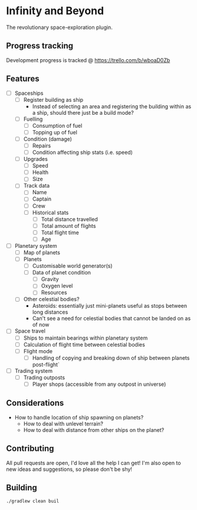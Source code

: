 # Infinity and Beyond
The revolutionary space-exploration plugin.

## Progress tracking
Development progress is tracked @ https://trello.com/b/wboaD0Zb

## Features
- [ ] Spaceships
    - [ ] Register building as ship
        - Instead of selecting an area and registering the building within as a ship, should there just be a build mode?
    - [ ] Fuelling
        - [ ] Consumption of fuel
        - [ ] Topping up of fuel
    - [ ] Condition (damage)
        - [ ] Repairs
        - [ ] Condition affecting ship stats (i.e. speed)
    - [ ] Upgrades
        - [ ] Speed
        - [ ] Health
        - [ ] Size
    - [ ] Track data
        - [ ] Name
        - [ ] Captain
        - [ ] Crew
        - [ ] Historical stats
            - [ ] Total distance travelled
            - [ ] Total amount of flights
            - [ ] Total flight time
            - [ ] Age
- [ ] Planetary system
    - [ ] Map of planets
    - [ ] Planets
        - [ ] Customisable world generator(s)
        - [ ] Data of planet condition
            - [ ] Gravity
            - [ ] Oxygen level
            - [ ] Resources
    - [ ] Other celestial bodies?
        - Asteroids: essentially just mini-planets useful as stops between long distances
        - Can't see a need for celestial bodies that cannot be landed on as of now
- [ ] Space travel
    - [ ] Ships to maintain bearings within planetary system
    - [ ] Calculation of flight time between celestial bodies
    - [ ] Flight mode
        - [ ] Handling of copying and breaking down of ship between planets post-flight`
- [ ] Trading system
    - [ ] Trading outposts
        - [ ] Player shops (accessible from any outpost in universe)

## Considerations
- How to handle location of ship spawning on planets?
    - How to deal with unlevel terrain?
    - How to deal with distance from other ships on the planet?

## Contributing
All pull requests are open, I'd love all the help I can get! I'm also open to new ideas and suggestions,
so please don't be shy!

## Building
```
./gradlew clean buil
```